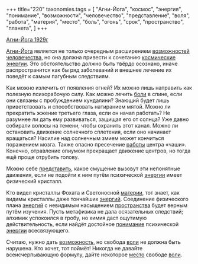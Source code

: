 +++
title="220"
taxonomies.tags = [
 "Агни-Йога",
 "космос",
 "энергия",
 "понимание",
 "возможности",
 "человечество",
 "представление",
 "воля",
 "работа",
 "материя",
 "место",
 "боль",
 "огонь",
 "срок",
 "пространство",
 "планета",
]
+++

[Агни-Йога 1929г](/agni/1929)

[Агни-Йога](/tags/Агни-Йога) является не только очередным расширением [возможностей](/tags/возможности) [человечества](/tags/человечество), но она должна привести к сочетанию [космические](/tags/космос) [энергии](/tags/планета). Это обстоятельство должно быть твёрдо осознано, иначе распространится как бы ряд заболеваний и внешнее лечение их поведёт к самым пагубным следствиям.   

Как можно излечить от появления огней? Их можно лишь направить как полезную психорабочую силу. Как можно лечить [боли](/tags/боль) в спине, если они связаны с пробуждением кундалини? Знающий будет лишь приветствовать и способствовать натиранием мятой. Можно ли прекратить жжение третьего глаза, если он начал работать? Не разумнее ли дать ему развиваться, защищая его от солнца? Уже давно собирали волосы на темени, чтобы охранить этот канал. Можно ли остановить движение солнечного сплетения, если оно начинает вращаться? Насилие над солнечным змием может кончиться поражением мозга. Также опасно пресечение [работы](/tags/работа) центра «чаши». Конечно, отравление опиумом прекращает движение центров, но тогда ещё проще отрубить голову.   

Можно себе [представить](/tags/представление), какое смущение вызовут эти непонятные движения, если не подойти к ним путём психической [энергии](/tags/энергия) имеет физический кристалл.   

Кто видел кристаллы Фохата и Светоносной [материи](/tags/материя), тот знает, как видимы кристаллы даже тончайших [энергий](/tags/энергия). Соединение физического плана [энергий](/tags/энергия) с невидимым насыщением [пространства](/tags/пространство) будет верным путём изучения. Пусть метафизика не дала осязательных следствий; алхимик успокоился в гробу, но химия даст ощутимую действительность, если найдёт достойное [понимание](/tags/понимание) психической [энергии](/tags/огонь) всесвязующего.   

Считаю, нужно дать [возможность](/tags/возможности), но свобода [воли](/tags/воля) не должна быть нарушена. Кто хочет, тот поймёт! Никогда не давайте всеисчерпывающую формулу, дайте некоторое [место](/tags/место) свободе [воли](/tags/воля).